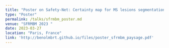```yaml
---
title: "Poster on Safety-Net: Certainty map for MS lesions segmentation (french)"
type: "Poster"
permalink: /talks/sfrmbm_poster.md
venue: "SFRMBM 2023 "
date: 2023-03-27
location: "Paris, France"
link: 'http://benolmbrt.github.io/files/poster_sfrmbm_paysage.pdf'
---
```

